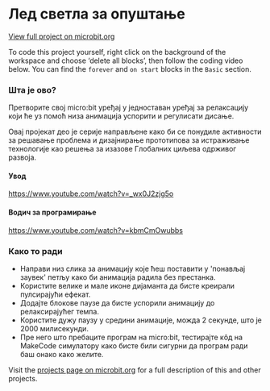 # Лед светла за опуштање

[View full project on microbit\.org](https://microbit.org/sr/projects/make-it-code-it/calming-leds)

To code this project yourself, right click on the background of the workspace and choose ‘delete all blocks’, then follow the coding video below. You can find the `forever` and `on start` blocks in the `Basic` section.

### Шта је ово?

Претворите свој micro:bit уређај у једноставан уређај за релаксацију који ће уз помоћ низа анимација  успорити и регулисати дисање.

Овај пројекат део је серије направљене како би се понудиле активности за решавање проблема и дизајнирање прототипова за истраживање технологије као решења за изазове Глобалних циљева одрживог развоја.

#### Увод

https://www.youtube.com/watch?v=_wx0J2zjg5o

#### Водич за програмирање

https://www.youtube.com/watch?v=kbmCmOwubbs

### Како то ради

* Направи низ слика за анимацију које ћеш поставити у 'понављај заувек' петљу како би анимација радила без престанка.
* Користите велике и мале иконе дијаманта да бисте креирали пулсирајући ефекат.
* Додајте блокове паузе да бисте успорили анимацију до релаксирајућег темпа.
* Користите дужу паузу у средини анимације, можда 2 секунде, што је 2000 милисекунди.
* Пре него што пребаците програм на micro:bit, тестирајте кôд на MakeCode симулатору како бисте били сигурни да програм ради баш онако како желите. 

Visit the [projects page on microbit\.org](https://microbit.org/sr/projects/make-it-code-it/) for a full description of this and other projects.